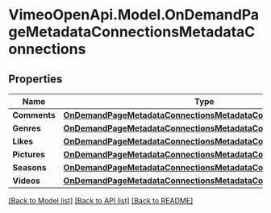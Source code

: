 # VimeoOpenApi.Model.OnDemandPageMetadataConnectionsMetadataConnections
## Properties

Name | Type | Description | Notes
------------ | ------------- | ------------- | -------------
**Comments** | [**OnDemandPageMetadataConnectionsMetadataConnectionsComments**](OnDemandPageMetadataConnectionsMetadataConnectionsComments.md) |  | 
**Genres** | [**OnDemandPageMetadataConnectionsMetadataConnectionsGenres**](OnDemandPageMetadataConnectionsMetadataConnectionsGenres.md) |  | 
**Likes** | [**OnDemandPageMetadataConnectionsMetadataConnectionsLikes**](OnDemandPageMetadataConnectionsMetadataConnectionsLikes.md) |  | 
**Pictures** | [**OnDemandPageMetadataConnectionsMetadataConnectionsPictures**](OnDemandPageMetadataConnectionsMetadataConnectionsPictures.md) |  | 
**Seasons** | [**OnDemandPageMetadataConnectionsMetadataConnectionsSeasons**](OnDemandPageMetadataConnectionsMetadataConnectionsSeasons.md) |  | 
**Videos** | [**OnDemandPageMetadataConnectionsMetadataConnectionsVideos**](OnDemandPageMetadataConnectionsMetadataConnectionsVideos.md) |  | 

[[Back to Model list]](../README.md#documentation-for-models) [[Back to API list]](../README.md#documentation-for-api-endpoints) [[Back to README]](../README.md)


